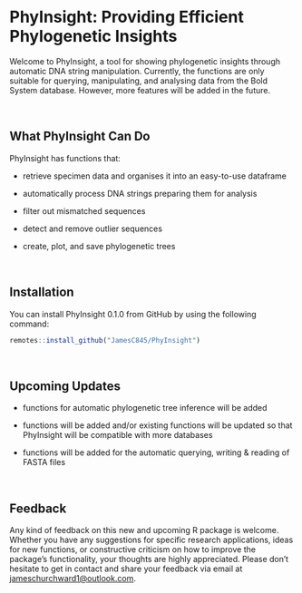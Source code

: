 
<!-- README.md is generated from README.Rmd. Please edit that file -->

 

# PhyInsight: Providing Efficient Phylogenetic Insights

Welcome to PhyInsight, a tool for showing phylogenetic insights through
automatic DNA string manipulation. Currently, the functions are only
suitable for querying, manipulating, and analysing data from the Bold
System database. However, more features will be added in the future.

 

## What PhyInsight Can Do

PhyInsight has functions that:

- retrieve specimen data and organises it into an easy-to-use dataframe

- automatically process DNA strings preparing them for analysis

- filter out mismatched sequences

- detect and remove outlier sequences

- create, plot, and save phylogenetic trees

 

## Installation

You can install PhyInsight 0.1.0 from GitHub by using the following
command:

``` r
remotes::install_github("JamesC845/PhyInsight")
```

 

## Upcoming Updates

- functions for automatic phylogenetic tree inference will be added

- functions will be added and/or existing functions will be updated so
  that PhyInsight will be compatible with more databases

- functions will be added for the automatic querying, writing & reading
  of FASTA files

 

## Feedback

Any kind of feedback on this new and upcoming R package is welcome.
Whether you have any suggestions for specific research applications,
ideas for new functions, or constructive criticism on how to improve the
package’s functionality, your thoughts are highly appreciated. Please
don’t hesitate to get in contact and share your feedback via email at
<jameschurchward1@outlook.com>.

 
